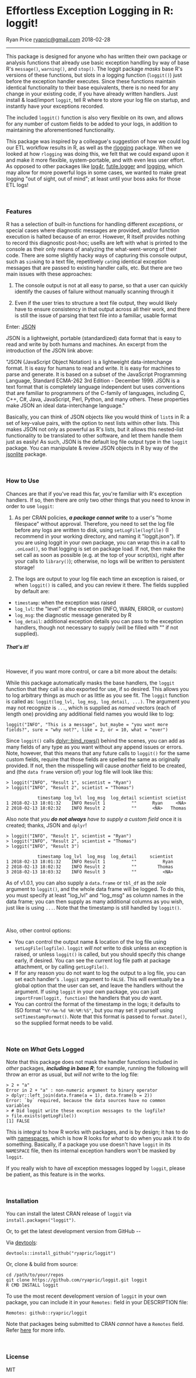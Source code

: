 Effortless Exception Logging in R: loggit!
================
Ryan Price <ryapric@gmail.com>
2018-02-28

<!-- [![CRAN_Status_Badge](http://www.r-pkg.org/badges/version-ago/loggit)](https://cran.r-project.org/package=loggit) -->

------------------------------------------------------------------------

This package is designed for anyone who has written their own package or analysis functions that already use basic exception handling by way of base R's `message()`, `warning()`, and `stop()`. The loggit package *masks* base R's versions of these functions, but slots in a logging function (`loggit()`) just before the exception handler executes. Since these functions maintain identical functionality to their base equivalents, there is no need for any change in your existing code, if you have already written handlers. Just install & load/import `loggit`, tell R where to store your log file on startup, and instantly have your exceptions recorded.

The included `loggit()` function is also very flexible on its own, and allows for any number of custom fields to be added to your logs, in addition to maintaining the aforementioned functionality.

This package was inspired by a colleague's suggestion of how we could log our ETL workflow results in R, as well as the [rlogging](https://github.com/mjkallen/rlogging) package. When we looked at how `rlogging` was doing this, we felt that we could expand upon it and make it more flexible, system-portable, and with even less user effort. As opposed to other packages like [log4r](http://cran.r-project.org/package=log4r), [futile.logger](http://cran.r-project.org/package=futile.logger) and [logging](http://cran.r-project.org/package=logging), which may allow for more powerful logs in some cases, we wanted to make great logging "out of sight, out of mind"; at least until your boss asks for those ETL logs!

<br>

### Features

R has a selection of built-in functions for handling different *exceptions*, or special cases where diagnostic messages are provided, and/or function execution is halted because of an error. However, R itself provides nothing to record this diagnostic post-hoc; useRs are left with what is printed to the console as their only means of analyzing the what-went-wrong of their code. There are some slightly hacky ways of capturing this console output, such as `sink`ing to a text file, repetitively `cat`ing identical exception messages that are passed to existing handler calls, etc. But there are two main issues with these approaches:

1.  The console output is not at all easy to parse, so that a user can quickly identify the causes of failure without manually scanning through it

2.  Even if the user tries to structure a text file output, they would likely have to ensure consistency in that output across all their work, and there is still the issue of parsing that text file into a familiar, usable format

Enter: [JSON](https://www.json.org/)

JSON is a lightweight, portable (standardized) data format that is easy to read and write by both humans and machines. An excerpt from the introduction of the JSON link above:

"JSON (JavaScript Object Notation) is a lightweight data-interchange format. It is easy for humans to read and write. It is easy for machines to parse and generate. It is based on a subset of the JavaScript Programming Language, Standard ECMA-262 3rd Edition - December 1999. JSON is a text format that is completely language independent but uses conventions that are familiar to programmers of the C-family of languages, including C, C++, C\#, Java, JavaScript, Perl, Python, and many others. These properties make JSON an ideal data-interchange language."

Basically, you can think of JSON objects like you would think of `list`s in R: a set of key-value pairs, with the option to nest lists within other lists. This makes JSON not only as powerful as R's lists, but it allows this nested-list functionality to be translated to other software, and let them handle them just as easily! As such, JSON is the default log file output type in the `loggit` package. You can manipulate & review JSON objects in R by way of the [jsonlite](https://cran.r-project.org/package=jsonlite) package.

<br>

### How to Use

Chances are that if you've read this far, you're familiar with R's exception handlers. If so, then there are only two other things that you need to know in order to use `loggit`:

1.  As per CRAN policies, ***a package cannot write*** to a user's "home filespace" without approval. Therefore, you need to set the log file before any logs are written to disk, using `setLogFile(logfile)` (I recommend in your working directory, and naming it "loggit.json"). If you are using loggit in your own package, you can wrap this in a call to `.onLoad()`, so that logging is set on package load. If not, then make the set call as soon as possible (e.g. at the top of your script(s), right after your calls to `library()`); otherwise, no logs will be written to persistent storage!

2.  The logs are output to your log file each time an exception is raised, or when `loggit()` is called, and you can review it there. The fields supplied by default are:

-   `timestamp`: when the exception was raised
-   `log_lvl`: the "level" of the exception (INFO, WARN, ERROR, or custom)
-   `log_msg`: the diagnostic message generated by R
-   `log_detail`: additional exception details you can pass to the exception handlers, though not necessary to supply (will be filled with "" if not supplied).

#### ***That's it!***

<br>

However, if you want more control, or care a bit more about the details:

While this package automatically masks the base handlers, the `loggit` function that they call is also exported for use, if so desired. This allows you to log arbitrary things as much or as little as you see fit. The `loggit` function is called as: `loggit(log_lvl, log_msg, log_detail, ...)`. The argument you may not recognize is `...`, which is supplied as *named* vectors (each of length one) providing any additional field names you would like to log:

    loggit("INFO", "This is a message", but_maybe = "you want more fields?", sure = "why not?", like = 2, or = 10, what = "ever")

Since `loggit()` calls [dplyr::bind\_rows()](http://dplyr.tidyverse.org/reference/bind.html) behind the scenes, you can add as many fields of any type as you want without any append issues or errors. Note, however, that this means that any future calls to `loggit()` for the same custom fields, require that those fields are spelled the same as originally provided. If not, then the misspelling will cause *another* field to be created, and (the `data frame` version of) your log file will look like this:

    > loggit("INFO", "Result 1", scientist = "Ryan")
    > loggit("INFO", "Result 2", scietist = "Thomas")

                timestamp log_lvl  log_msg  log_detail scientist scietist
    1 2018-02-13 18:01:32    INFO Result 1          ""      Ryan     <NA>
    2 2018-02-13 18:02:32    INFO Result 2          ""      <NA>   Thomas

Also note that *you **do not always** have to supply a custom field* once it is created; thanks, JSON and `dplyr`!

    > loggit("INFO", "Result 1", scientist = "Ryan")
    > loggit("INFO", "Result 2", scientist = "Thomas")
    > loggit("INFO", "Result 3")

                timestamp log_lvl  log_msg  log_detail     scientist
    1 2018-02-13 18:01:32    INFO Result 1          ""          Ryan
    2 2018-02-13 18:02:32    INFO Result 2          ""        Thomas
    3 2018-02-13 18:03:32    INFO Result 3          ""          <NA>

As of v1.0.1, you can also supply a `data.frame` or `tbl_df` as the *sole* argument to `loggit()`, and the whole data frame will be logged. To do this, you must specify at least "log\_lvl" and "log\_msg" as column names in the data frame; you can then supply as many additional columns as you wish, just like is using `...`. Note that the timestamp is still handled by `loggit()`.

<br>

Also, other control options:

-   You can control the output name & location of the log file using `setLogFile(logfile)`. `loggit` *will not* write to disk unless an exception is raised, or unless `loggit()` is called, but you should specify this change early, if desired. You can see the current log file path at package attachment, or by calling `getLogFile()`.
-   If for any reason you do not want to log the output to a log file, you can set each handler's `.loggit` argument to `FALSE`. This will eventually be a global option that the user can set, and leave the handlers without the argument. If using `loggit` in your own package, you can just `importFrom(loggit, function)` the handlers that you *do* want.
-   You can control the format of the timestamp in the logs; it defaults to ISO format `"%Y-%m-%d %H:%M:%S"`, but you may set it yourself using `setTimestampFormat()`. Note that this format is passed to `format.Date()`, so the supplied format needs to be valid.

<br>

### Note on *What* Gets Logged

Note that this package does not mask the handler functions included in *other* packages, ***including in base R***; for example, running the following will throw an error as usual, but *will not* write to the log file:

    > 2 + "a"
    Error in 2 + "a" : non-numeric argument to binary operator
    > dplyr::left_join(data.frame(a = 1), data.frame(b = 2))
    Error: `by` required, because the data sources have no common variables
    > # Did loggit write these exception messages to the logfile?
    > file.exists(getLogFile())
    [1] FALSE

This is integral to how R works with packages, and is by design; it has to do with [namespaces](http://r-pkgs.had.co.nz/namespace.html), which is how R looks for *what* to do when you ask it to do something. Basically, if a package you use doesn't have `loggit` in its `NAMESPACE` file, then its internal exception handlers won't be masked by `loggit`.

If you really wish to have *all* exception messages logged by `loggit`, please be patient, as this feature is in the works.

<br>

### Installation

You can install the latest CRAN release of `loggit` via `install.packages("loggit")`.

Or, to get the latest development version from GitHub --

Via [devtools](https://github.com/hadley/devtools):

    devtools::install_github("ryapric/loggit")

Or, clone & build from source:

    cd /path/to/your/repos
    git clone https://github.com/ryapric/loggit.git loggit
    R CMD INSTALL loggit

To use the most recent development version of `loggit` in your own package, you can include it in your `Remotes:` field in your DESCRIPTION file:

    Remotes: github::ryapric/loggit

Note that packages being submitted to CRAN *cannot* have a `Remotes` field. Refer [here](https://cran.r-project.org/web/packages/devtools/vignettes/dependencies.html) for more info.

<br>

### License

MIT
